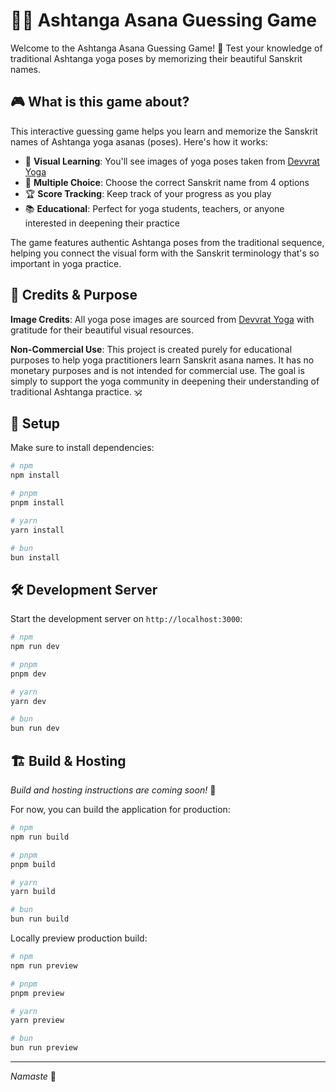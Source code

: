 # 🧘‍♀️ Ashtanga Asana Guessing Game

Welcome to the Ashtanga Asana Guessing Game! 🎯 Test your knowledge of traditional Ashtanga yoga poses by memorizing their beautiful Sanskrit names.

## 🎮 What is this game about?

This interactive guessing game helps you learn and memorize the Sanskrit names of Ashtanga yoga asanas (poses). Here's how it works:

- 📸 **Visual Learning**: You'll see images of yoga poses taken from [Devvrat Yoga](https://www.devvratyoga.com/)
- 🤔 **Multiple Choice**: Choose the correct Sanskrit name from 4 options
- 🏆 **Score Tracking**: Keep track of your progress as you play
- 📚 **Educational**: Perfect for yoga students, teachers, or anyone interested in deepening their practice

The game features authentic Ashtanga poses from the traditional sequence, helping you connect the visual form with the Sanskrit terminology that's so important in yoga practice.

## 🙏 Credits & Purpose

**Image Credits**: All yoga pose images are sourced from [Devvrat Yoga](https://www.devvratyoga.com/) with gratitude for their beautiful visual resources.

**Non-Commercial Use**: This project is created purely for educational purposes to help yoga practitioners learn Sanskrit asana names. It has no monetary purposes and is not intended for commercial use. The goal is simply to support the yoga community in deepening their understanding of traditional Ashtanga practice. 🕉️

## 🚀 Setup

Make sure to install dependencies:

```bash
# npm
npm install

# pnpm
pnpm install

# yarn
yarn install

# bun
bun install
```

## 🛠️ Development Server

Start the development server on `http://localhost:3000`:

```bash
# npm
npm run dev

# pnpm
pnpm dev

# yarn
yarn dev

# bun
bun run dev
```

## 🏗️ Build & Hosting

*Build and hosting instructions are coming soon!* 🚧

For now, you can build the application for production:

```bash
# npm
npm run build

# pnpm
pnpm build

# yarn
yarn build

# bun
bun run build
```

Locally preview production build:

```bash
# npm
npm run preview

# pnpm
pnpm preview

# yarn
yarn preview

# bun
bun run preview
```

---

*Namaste* 🙏
